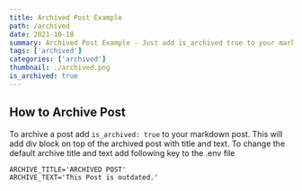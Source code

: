 ```yaml
---
title: Archived Post Example
path: /archived
date: 2021-10-18
summary: Archived Post Example - Just add is_archived true to your markdown post.
tags: ['archived']
categories: ['archived']
thumbnail: ./archived.png
is_archived: true
---
```


## How to Archive Post
To archive a post add `is_archived: true` to your markdown post. This will add div block
on top of the archived post with title and text. To change the default archive title and text add following
key to the .env file

```dotenv
ARCHIVE_TITLE='ARCHIVED POST'
ARCHIVE_TEXT='This Post is outdated.'
```
